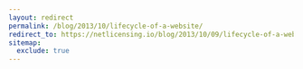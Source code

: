```yaml
---
layout: redirect
permalink: /blog/2013/10/lifecycle-of-a-website/
redirect_to: https://netlicensing.io/blog/2013/10/09/lifecycle-of-a-website/
sitemap:
  exclude: true
---
```

